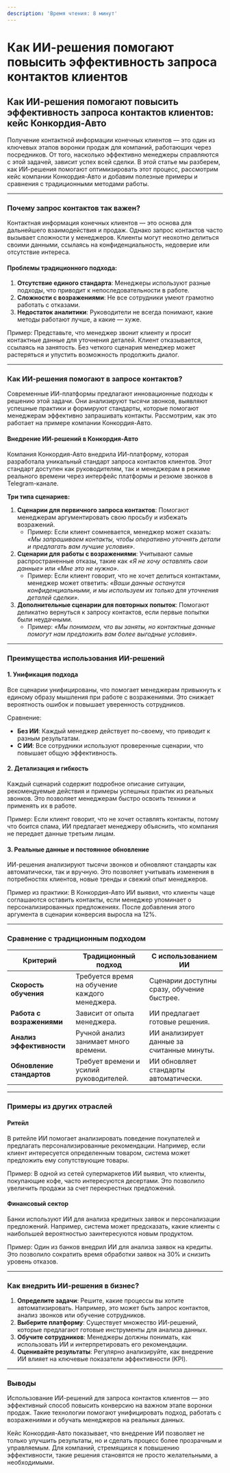 ```yaml
---
description: 'Время чтения: 8 минут'
---
```


# Как ИИ-решения помогают повысить эффективность запроса контактов клиентов

## Как ИИ-решения помогают повысить эффективность запроса контактов клиентов: кейс Конкордия-Авто

Получение контактной информации конечных клиентов — это один из ключевых этапов воронки продаж для компаний, работающих через посредников. От того, насколько эффективно менеджеры справляются с этой задачей, зависит успех всей сделки. В этой статье мы разберем, как ИИ-решения помогают оптимизировать этот процесс, рассмотрим кейс компании Конкордия-Авто и добавим полезные примеры и сравнения с традиционными методами работы.

***

### Почему запрос контактов так важен?

Контактная информация конечных клиентов — это основа для дальнейшего взаимодействия и продаж. Однако запрос контактов часто вызывает сложности у менеджеров. Клиенты могут неохотно делиться своими данными, ссылаясь на конфиденциальность, недоверие или отсутствие интереса.

#### Проблемы традиционного подхода:

1. **Отсутствие единого стандарта**: Менеджеры используют разные подходы, что приводит к непоследовательности в работе.
2. **Сложности с возражениями**: Не все сотрудники умеют грамотно работать с отказами.
3. **Недостаток аналитики**: Руководители не всегда понимают, какие методы работают лучше, а какие — хуже.

Пример: Представьте, что менеджер звонит клиенту и просит контактные данные для уточнения деталей. Клиент отказывается, ссылаясь на занятость. Без четкого сценария менеджер может растеряться и упустить возможность продолжить диалог.

***

### Как ИИ-решения помогают в запросе контактов?

Современные ИИ-платформы предлагают инновационные подходы к решению этой задачи. Они анализируют тысячи звонков, выявляют успешные практики и формируют стандарты, которые помогают менеджерам эффективно запрашивать контакты. Рассмотрим, как это работает на примере компании Конкордия-Авто.

#### Внедрение ИИ-решений в Конкордия-Авто

Компания Конкордия-Авто внедрила ИИ-платформу, которая разработала уникальный стандарт запроса контактов клиентов. Этот стандарт доступен как руководителям, так и менеджерам в режиме реального времени через интерфейс платформы и резюме звонков в Telegram-канале.

**Три типа сценариев:**

1. **Сценарии для первичного запроса контактов**: Помогают менеджерам аргументировать свою просьбу и избежать возражений.
   * Пример: Если клиент сомневается, менеджер может сказать: _«Мы запрашиваем контакты, чтобы оперативно уточнять детали и предлагать вам лучшие условия»_.
2. **Сценарии для работы с возражениями**: Учитывают самые распространенные отказы, такие как _«Я не хочу оставлять свои данные»_ или _«Мне это не нужно»_.
   * Пример: Если клиент говорит, что не хочет делиться контактами, менеджер может ответить: _«Ваши данные останутся конфиденциальными, и мы используем их только для уточнения деталей сделки»_.
3. **Дополнительные сценарии для повторных попыток**: Помогают деликатно вернуться к запросу контактов, если первые попытки были неудачными.
   * Пример: _«Мы понимаем, что вы заняты, но контактные данные помогут нам предложить вам более выгодные условия»_.

***

### Преимущества использования ИИ-решений

#### 1. **Унификация подхода**

Все сценарии унифицированы, что помогает менеджерам привыкнуть к единому образу мышления при работе с возражениями. Это снижает вероятность ошибок и повышает уверенность сотрудников.

Сравнение:

* **Без ИИ**: Каждый менеджер действует по-своему, что приводит к разным результатам.
* **С ИИ**: Все сотрудники используют проверенные сценарии, что повышает общую эффективность.

#### 2. **Детализация и гибкость**

Каждый сценарий содержит подробное описание ситуации, рекомендуемые действия и примеры успешных практик из реальных звонков. Это позволяет менеджерам быстро освоить техники и применять их в работе.

Пример: Если клиент говорит, что не хочет оставлять контакты, потому что боится спама, ИИ предлагает менеджеру объяснить, что компания не передает данные третьим лицам.

#### 3. **Реальные данные и постоянное обновление**

ИИ-решения анализируют тысячи звонков и обновляют стандарты как автоматически, так и вручную. Это позволяет учитывать изменения в потребностях клиентов, новые тренды и свежий опыт менеджеров.

Пример из практики: В Конкордия-Авто ИИ выявил, что клиенты чаще соглашаются оставить контакты, если менеджер упоминает о персонализированных предложениях. После добавления этого аргумента в сценарии конверсия выросла на 12%.

***

### Сравнение с традиционным подходом

| **Критерий**              | **Традиционный подход**                        | **С использованием ИИ**                    |
| ------------------------- | ---------------------------------------------- | ------------------------------------------ |
| **Скорость обучения**     | Требуется время на обучение каждого менеджера. | Сценарии доступны сразу, обучение быстрее. |
| **Работа с возражениями** | Зависит от опыта менеджера.                    | ИИ предлагает готовые решения.             |
| **Анализ эффективности**  | Ручной анализ занимает много времени.          | ИИ анализирует данные за считанные минуты. |
| **Обновление стандартов** | Требует времени и усилий руководителей.        | ИИ обновляет стандарты автоматически.      |

***

### Примеры из других отраслей

#### Ритейл

В ритейле ИИ помогает анализировать поведение покупателей и предлагать персонализированные рекомендации. Например, если клиент интересуется определенным товаром, система может предложить ему сопутствующие товары.

Пример: В одной из сетей супермаркетов ИИ выявил, что клиенты, покупающие кофе, часто интересуются десертами. Это позволило увеличить продажи за счет перекрестных предложений.

#### Финансовый сектор

Банки используют ИИ для анализа кредитных заявок и персонализации предложений. Например, система может предсказать, какие клиенты с наибольшей вероятностью заинтересуются новым продуктом.

Пример: Один из банков внедрил ИИ для анализа заявок на кредиты. Это позволило сократить время обработки заявок на 30% и снизить уровень отказов.

***

### Как внедрить ИИ-решения в бизнес?

1. **Определите задачи**: Решите, какие процессы вы хотите автоматизировать. Например, это может быть запрос контактов, анализ звонков или обучение сотрудников.
2. **Выберите платформу**: Существует множество ИИ-решений, которые предлагают готовые инструменты для анализа данных.
3. **Обучите сотрудников**: Менеджеры должны понимать, как использовать ИИ и интерпретировать его рекомендации.
4. **Оценивайте результаты**: Регулярно анализируйте, как внедрение ИИ влияет на ключевые показатели эффективности (KPI).

***

### Выводы

Использование ИИ-решений для запроса контактов клиентов — это эффективный способ повысить конверсию на важном этапе воронки продаж. Такие технологии помогают унифицировать подход, работать с возражениями и обучать менеджеров на реальных данных.

Кейс Конкордия-Авто показывает, что внедрение ИИ позволяет не только улучшить результаты, но и сделать процесс более прозрачным и управляемым. Для компаний, стремящихся к повышению эффективности, такие решения становятся не просто желательными, а необходимыми.